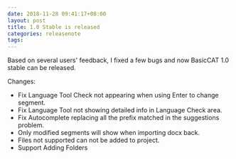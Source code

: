 ```yaml
---
date: 2018-11-28 09:41:17+08:00
layout: post
title: 1.0 Stable is released
categories: releasenote
tags: 
---
```


Based on several users' feedback, I fixed a few bugs and now BasicCAT 1.0 stable can be released.

Changes:

* Fix Language Tool Check not appearing when using Enter to change segment.
* Fix Language Tool not showing detailed info in Language Check area.
* Fix Autocomplete replacing all the prefix matched in the suggestions problem.
* Only modified segments will show when importing docx back.
* Files not supported can not be added to project.
* Support Adding Folders

